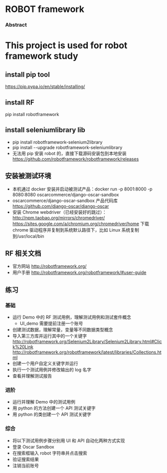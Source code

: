 # ROBOT framework

### Abstract

# This project is used for robot framework study

## install pip tool

https://pip.pypa.io/en/stable/installing/

## install RF

pip install robotframework

## install seleniumlibrary lib

- pip install robotframework-selenium2library
- pip install --upgrade robotframework-seleniumlibrary
- 无法用 pip 安装 robot 的，直接下载源码安装包到本地安装 https://github.com/robotframework/robotframework/releases

## 安装被测试环境

- 本机通过 docker 安装并启动被测试产品：docker run -p 8001:8000 -p 8080:8080 oscarcommerce/django-oscar-sandbox
- oscarcommerce/django-oscar-sandbox 产品代码库 https://github.com/django-oscar/django-oscar
- 安装 Chrome webdriver（已经安装好的跳过）：
  http://npm.taobao.org/mirrors/chromedriver/
  https://sites.google.com/a/chromium.org/chromedriver/home
  下载 chrome 驱动程序并复制到系统默认路径下，比如 Linux 系统复制到/usr/local/bin

## RF 相关文档

- 官方网站 http://robotframework.org/
- 用户手册 http://robotframework.org/robotframework/#user-guide

## 练习

### 基础

- 运行 Demo 中的 RF 测试用例，理解测试用例和测试套件概念
  - UI_demo 需要提前注册一个账号
- 创建测试数据，理解常量，变量等不同数据类型概念
- 导入第三方库并运行其中的一个关键字
  http://robotframework.org/Selenium2Library/Selenium2Library.html#Click%20Link
  http://robotframework.org/robotframework/latest/libraries/Collections.html
- 创建一个用户自定义关键字并运行
- 执行一个测试用例并修改输出的 log 名字
- 查看并理解测试报告

### 进阶

- 运行并理解 Demo 中的测试用例
- 用 python 的方法创建一个 API 测试关键字
- 用 python 的类创建一个 API 测试关键字

### 综合

- 将以下测试用例步骤分别用 UI 和 API 自动化两种方式实现
- 登录 Oscar Sandbox
- 在搜索框输入 robot 字符串并点击搜索
- 验证搜索结果
- 注销当前账号
